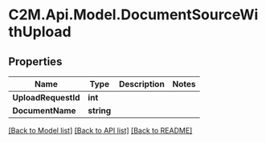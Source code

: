 # C2M.Api.Model.DocumentSourceWithUpload

## Properties

Name | Type | Description | Notes
------------ | ------------- | ------------- | -------------
**UploadRequestId** | **int** |  | 
**DocumentName** | **string** |  | 

[[Back to Model list]](../../README.md#documentation-for-models) [[Back to API list]](../../README.md#documentation-for-api-endpoints) [[Back to README]](../../README.md)

